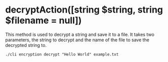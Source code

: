 # decryptAction([string $string, string $filename = null])
This method is used to decrypt a string and save it to a file. It takes two parameters, the string to decrypt and the name of the file to save the decrypted string to.

```command-line interface
./cli encryption decrypt "Hello World" example.txt
```
